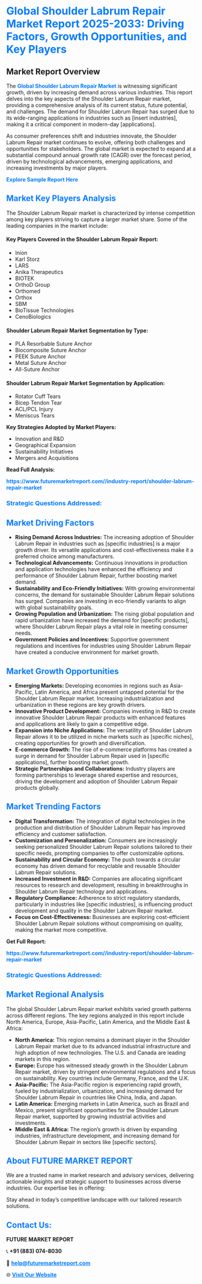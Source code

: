 <h1 style="color: #007BFF;">Global Shoulder Labrum Repair Market Report 2025-2033: Driving Factors, Growth Opportunities, and Key Players</h1>

<section id="overview">
<h2>Market Report Overview</h2>
<p>The <a href="https://www.futuremarketreport.com//industry-report/shoulder-labrum-repair-market" style="color: #007BFF; text-decoration: none;"><strong>Global Shoulder Labrum Repair Market</strong></a> is witnessing significant growth, driven by increasing demand across various industries. This report delves into the key aspects of the Shoulder Labrum Repair market, providing a comprehensive analysis of its current status, future potential, and challenges. The demand for Shoulder Labrum Repair has surged due to its wide-ranging applications in industries such as [insert industries], making it a critical component in modern-day [applications].</p>
<p>As consumer preferences shift and industries innovate, the Shoulder Labrum Repair market continues to evolve, offering both challenges and opportunities for stakeholders. The global market is expected to expand at a substantial compound annual growth rate (CAGR) over the forecast period, driven by technological advancements, emerging applications, and increasing investments by major players.</p>
</section>

<section id="overview">
<p><a href="https://www.futuremarketreport.com//request-sample/reportId=55585" style="color: #007BFF; text-decoration: none;"><strong>Explore Sample Report Here</strong></a></p>
</section>

<section id="key-players">
<h2 style="color: #007BFF;">Market Key Players Analysis</h2>
<p>The Shoulder Labrum Repair market is characterized by intense competition among key players striving to capture a larger market share. Some of the leading companies in the market include:</p>
<h4>Key Players Covered in the Shoulder Labrum Repair Report:</h4>
<ul><li>Inion</li><li>Karl Storz</li><li>LARS</li><li>Anika Therapeutics</li><li>BIOTEK</li><li>OrthoD Group</li><li>Orthomed</li><li>Orthox</li><li>SBM</li><li>BioTissue Technologies</li><li>CenoBiologics</li></ul>
<h4>Shoulder Labrum Repair Market Segmentation by Type:</h4>
<ul><li>PLA Resorbable Suture Anchor</li><li>Biocomposite Suture Anchor</li><li>PEEK Suture Anchor</li><li>Metal Suture Anchor</li><li>All-Suture Anchor</li></ul>

<h4>Shoulder Labrum Repair Market Segmentation by Application:</h4>
<ul><li>Rotator Cuff Tears</li><li>Bicep Tendon Tear</li><li>ACL/PCL Injury</li><li>Meniscus Tears</li></ul>
<p><strong>Key Strategies Adopted by Market Players:</strong></p>
<ul>
<li>Innovation and R&D</li>
<li>Geographical Expansion</li>
<li>Sustainability Initiatives</li>
<li>Mergers and Acquisitions</li>
</ul>
</section>

<section>
<p><strong>Read Full Analysis: </strong></p><a href="https://www.futuremarketreport.com//industry-report/shoulder-labrum-repair-market" style="color: #007BFF; text-decoration: none;"><strong>https://www.futuremarketreport.com//industry-report/shoulder-labrum-repair-market</strong></a>
<h3 style="color: #007BFF;">Strategic Questions Addressed:</h3>
</section>

<section id="driving-factors">
<h2 style="color: #007BFF;">Market Driving Factors</h2>
<ul>
<li><strong>Rising Demand Across Industries:</strong> The increasing adoption of Shoulder Labrum Repair in industries such as [specific industries] is a major growth driver. Its versatile applications and cost-effectiveness make it a preferred choice among manufacturers.</li>
<li><strong>Technological Advancements:</strong> Continuous innovations in production and application technologies have enhanced the efficiency and performance of Shoulder Labrum Repair, further boosting market demand.</li>
<li><strong>Sustainability and Eco-Friendly Initiatives:</strong> With growing environmental concerns, the demand for sustainable Shoulder Labrum Repair solutions has surged. Companies are investing in eco-friendly variants to align with global sustainability goals.</li>
<li><strong>Growing Population and Urbanization:</strong> The rising global population and rapid urbanization have increased the demand for [specific products], where Shoulder Labrum Repair plays a vital role in meeting consumer needs.</li>
<li><strong>Government Policies and Incentives:</strong> Supportive government regulations and incentives for industries using Shoulder Labrum Repair have created a conducive environment for market growth.</li>
</ul>
</section>

<section id="growth-opportunities">
<h2 style="color: #007BFF;">Market Growth Opportunities</h2>
<ul>
<li><strong>Emerging Markets:</strong> Developing economies in regions such as Asia-Pacific, Latin America, and Africa present untapped potential for the Shoulder Labrum Repair market. Increasing industrialization and urbanization in these regions are key growth drivers.</li>
<li><strong>Innovative Product Development:</strong> Companies investing in R&D to create innovative Shoulder Labrum Repair products with enhanced features and applications are likely to gain a competitive edge.</li>
<li><strong>Expansion into Niche Applications:</strong> The versatility of Shoulder Labrum Repair allows it to be utilized in niche markets such as [specific niches], creating opportunities for growth and diversification.</li>
<li><strong>E-commerce Growth:</strong> The rise of e-commerce platforms has created a surge in demand for Shoulder Labrum Repair used in [specific applications], further boosting market growth.</li>
<li><strong>Strategic Partnerships and Collaborations:</strong> Industry players are forming partnerships to leverage shared expertise and resources, driving the development and adoption of Shoulder Labrum Repair products globally.</li>
</ul>
</section>

<section id="trending-factors">
<h2 style="color: #007BFF;">Market Trending Factors</h2>
<ul>
<li><strong>Digital Transformation:</strong> The integration of digital technologies in the production and distribution of Shoulder Labrum Repair has improved efficiency and customer satisfaction.</li>
<li><strong>Customization and Personalization:</strong> Consumers are increasingly seeking personalized Shoulder Labrum Repair solutions tailored to their specific needs, prompting companies to offer customizable options.</li>
<li><strong>Sustainability and Circular Economy:</strong> The push towards a circular economy has driven demand for recyclable and reusable Shoulder Labrum Repair solutions.</li>
<li><strong>Increased Investment in R&D:</strong> Companies are allocating significant resources to research and development, resulting in breakthroughs in Shoulder Labrum Repair technology and applications.</li>
<li><strong>Regulatory Compliance:</strong> Adherence to strict regulatory standards, particularly in industries like [specific industries], is influencing product development and quality in the Shoulder Labrum Repair market.</li>
<li><strong>Focus on Cost-Effectiveness:</strong> Businesses are exploring cost-efficient Shoulder Labrum Repair solutions without compromising on quality, making the market more competitive.</li>
</ul>
</section>

<section>
<p><strong>Get Full Report: </strong></p><a href="https://www.futuremarketreport.com//industry-report/shoulder-labrum-repair-market" style="color: #007BFF; text-decoration: none;"><strong>https://www.futuremarketreport.com//industry-report/shoulder-labrum-repair-market</strong></a>
<h3 style="color: #007BFF;">Strategic Questions Addressed:</h3>
</section>


<section id="regional-analysis">
<h2 style="color: #007BFF;">Market Regional Analysis</h2>
<p>The global Shoulder Labrum Repair market exhibits varied growth patterns across different regions. The key regions analyzed in this report include North America, Europe, Asia-Pacific, Latin America, and the Middle East & Africa:</p>
<ul>
<li><strong>North America:</strong> This region remains a dominant player in the Shoulder Labrum Repair market due to its advanced industrial infrastructure and high adoption of new technologies. The U.S. and Canada are leading markets in this region.</li>
<li><strong>Europe:</strong> Europe has witnessed steady growth in the Shoulder Labrum Repair market, driven by stringent environmental regulations and a focus on sustainability. Key countries include Germany, France, and the U.K.</li>
<li><strong>Asia-Pacific:</strong> The Asia-Pacific region is experiencing rapid growth, fueled by industrialization, urbanization, and increasing demand for Shoulder Labrum Repair in countries like China, India, and Japan.</li>
<li><strong>Latin America:</strong> Emerging markets in Latin America, such as Brazil and Mexico, present significant opportunities for the Shoulder Labrum Repair market, supported by growing industrial activities and investments.</li>
<li><strong>Middle East & Africa:</strong> The region’s growth is driven by expanding industries, infrastructure development, and increasing demand for Shoulder Labrum Repair in sectors like [specific sectors].</li>
</ul>
</section>

<footer>
<h2 style="color: #007BFF;">About FUTURE MARKET REPORT</h2>
<p>We are a trusted name in market research and advisory services, delivering actionable insights and strategic support to businesses across diverse industries. Our expertise lies in offering:</p>

<p>Stay ahead in today’s competitive landscape with our tailored research solutions.</p>

<h2 style="color: #007BFF;">Contact Us:</h2>
<p><strong>FUTURE MARKET REPORT</strong></p>
<p>📞 <strong>+91 (883) 074-8030</strong></p>
<p>📧 <strong><a href="mailto:help@futuremarketreport.com" style="color: #007BFF;">help@futuremarketreport.com</a></strong></p>
<p>🌐 <strong><a href="https://www.futuremarketreport.com/" style="color: #007BFF;">Visit Our Website</a></strong></p>
</footer>